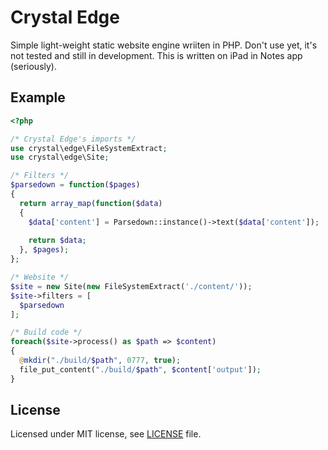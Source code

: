 # Crystal Edge

Simple light-weight static website engine wriiten in PHP. Don't use yet, it's 
not tested and still in development. This is written on iPad in Notes app (seriously).

## Example

```php
<?php

/* Crystal Edge's imports */
use crystal\edge\FileSystemExtract;
use crystal\edge\Site;

/* Filters */
$parsedown = function($pages)
{
  return array_map(function($data)
  {
    $data['content'] = Parsedown::instance()->text($data['content']);
    
    return $data;
  }, $pages);
};

/* Website */
$site = new Site(new FileSystemExtract('./content/'));
$site->filters = [
  $parsedown
];

/* Build code */
foreach($site->process() as $path => $content)
{
  @mkdir("./build/$path", 0777, true);
  file_put_content("./build/$path", $content['output']);
}

```

## License

Licensed under MIT license, see [LICENSE](./LICENSE) file.
